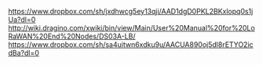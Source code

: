 https://www.dropbox.com/sh/jxdhwcg5ey13qji/AAD1dgD0PKL2BKxlopq0s1jUa?dl=0
http://wiki.dragino.com/xwiki/bin/view/Main/User%20Manual%20for%20LoRaWAN%20End%20Nodes/DS03A-LB/
https://www.dropbox.com/sh/sa4uitwn6xdku9u/AACUA890oj5dl8rETYO2icdBa?dl=0
